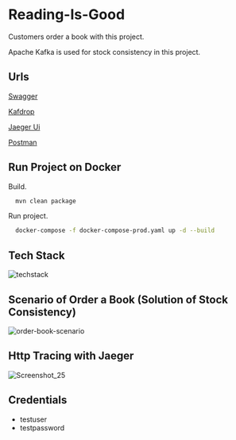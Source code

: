 
# Reading-Is-Good

Customers order a book with this project.

Apache Kafka is used for stock consistency in this project.


## Urls

[Swagger](http://localhost:8080/api)

[Kafdrop](http://localhost:9000)

[Jaeger Ui](http://localhost:16686)

[Postman](https://www.getpostman.com/collections/9c58e7c0127a8ab3c119)
## Run Project on Docker

Build.

```bash
  mvn clean package
```

Run project.
```bash
  docker-compose -f docker-compose-prod.yaml up -d --build
```
  
## Tech Stack
![techstack](https://user-images.githubusercontent.com/21373505/203794812-4f43ac44-06b7-46fc-ada7-35484ccdd874.png)
  
## Scenario of Order a Book (Solution of Stock Consistency)
![order-book-scenario](https://user-images.githubusercontent.com/21373505/203789846-58b452b9-d7e4-4f65-88f4-1315590b7f9f.png)

## Http Tracing with Jaeger
![Screenshot_25](https://user-images.githubusercontent.com/21373505/203793098-d61f097e-6858-44bf-823f-24171a64856d.png)

## Credentials

- testuser
- testpassword

  
  
